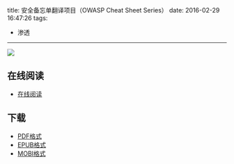 title: 安全备忘单翻译项目（OWASP Cheat Sheet Series）
date: 2016-02-29 16:47:26
tags:
  - 渗透
---

![](https://ek8whxe.cloudimg.io/s/width/226/https://www.gitbook.com/cover/book/wizardforcel/owasp-cheat-sheet-zh.jpg?build=1452420957958&v=12.0.4)

<!--more-->

## 在线阅读 ##

+ [在线阅读](https://www.gitbook.com/book/wizardforcel/owasp-cheat-sheet-zh/details)

## 下载 ##

+ [PDF格式](https://www.gitbook.com/download/pdf/book/wizardforcel/owasp-cheat-sheet-zh)
+ [EPUB格式](https://www.gitbook.com/download/epub/book/wizardforcel/owasp-cheat-sheet-zh)
+ [MOBI格式](https://www.gitbook.com/download/mobi/book/wizardforcel/owasp-cheat-sheet-zh)